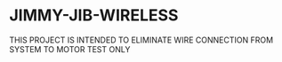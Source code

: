 # JIMMY-JIB-WIRELESS
THIS PROJECT IS INTENDED TO ELIMINATE WIRE CONNECTION FROM SYSTEM TO MOTOR 
TEST ONLY
